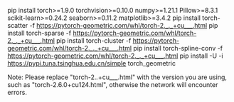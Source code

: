 pip install torch>=1.9.0 torchvision>=0.10.0 numpy>=1.21.1 Pillow>=8.3.1 scikit-learn>=0.24.2 seaborn>=0.11.2 matplotlib>=3.4.2
pip install torch-scatter -f https://pytorch-geometric.com/whl/torch-2._._+cu___.html
pip install torch-sparse -f https://pytorch-geometric.com/whl/torch-2._._+cu___.html
pip install torch-cluster -f https://pytorch-geometric.com/whl/torch-2._._+cu___.html
pip install torch-spline-conv -f https://pytorch-geometric.com/whl/torch-2._._+cu___.html
pip install -U -i https://pypi.tuna.tsinghua.edu.cn/simple torch_geometric

Note: Please replace "torch-2._._+cu___.html" with the version you are using, such as "torch-2.6.0+cu124.html", otherwise the network will encounter errors.
